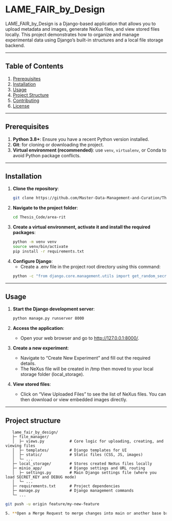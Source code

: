 # LAME_FAIR_by_Design

LAME_FAIR_by_Design is a Django-based application that allows you to upload metadata and images, generate NeXus files, and view stored files locally. This project demonstrates how to organize and manage experimental data using Django’s built-in structures and a local file storage backend.

---

## Table of Contents
1. [Prerequisites](#prerequisites)
2. [Installation](#installation)
3. [Usage](#usage)
4. [Project Structure](#project-structure)
5. [Contributing](#contributing)
6. [License](#license)

---

## Prerequisites
1. **Python 3.8+**: Ensure you have a recent Python version installed.
2. **Git**: for cloning or downloading the project.
3. **Virtual environment (recommended)**: use `venv`, `virtualenv`, or Conda to avoid Python package conflicts.

---

## Installation
1. **Clone the repository**:
   ```bash
   git clone https://github.com/Master-Data-Management-and-Curation/Thesis_Code.git

2. **Navigate to the project folder**:
   ```bash
   cd Thesis_Code/area-rit

3. **Create a virtual environment, activate it and install the required packages**:
   ```bash
   python -m venv venv
   source venv/bin/activate
   pip install -r requirements.txt

4. **Configure Django**:
   - Create a .env file in the project root directory using this command:
   ```bash
   python -c "from django.core.management.utils import get_random_secret_key; print(f'DJANGO_SECRET_KEY=\"{get_random_secret_key()}\"\\nDJANGO_DEBUG=True')" > .env

---

## Usage

1. **Start the Django development server**:
   ```bash
   python manage.py runserver 8000

2. **Access the application**:
   - Open your web browser and go to http://127.0.0.1:8000/.

3. **Create a new experiment**:
   - Navigate to “Create New Experiment” and fill out the required details.
   - The NeXus file will be created in /tmp then moved to your local storage folder (local_storage).

4. **View stored files**:
   - Click on “View Uploaded Files” to see the list of NeXus files. You can then download or view embedded images directly.

---

## Project structure
```
   lame_fair_by_design/
   ├─ file_manager/
   │  ├─ views.py           # Core logic for uploading, creating, and viewing files
   │  ├─ templates/         # Django templates for UI
   │  ├─ static/            # Static files (CSS, JS, images)
   │  └─ ...               
   ├─ local_storage/        # Stores created NeXus files locally
   ├─ minio_app/            # Django settings and URL routing   
   │  ├─ settings.py        # Main Django settings file (where you load SECRET_KEY and DEBUG mode)
   │  └─ ...
   ├─ requirements.txt      # Project dependencies
   ├─ manage.py             # Django management commands   
   └─ ...
```
   ```bash
   git push -u origin feature/my-new-feature

5. **Open a Merge Request to merge changes into main or another base branch**.
